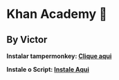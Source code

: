 # Khan Academy 👻
## By Victor

**Instalar tampermonkey: [Clique aqui](https://chromewebstore.google.com/detail/tampermonkey/dhdgffkkebhmkfjojejmpbldmpobfkfo?hl=pt-BR)**

**Instale o Script: [Instale Aqui](https://github.com/ArtSixn/SecretCodeTime/raw/main/.script/souce/getgenv/functions/0x0x0x0x0x0x0x0x0x0x0x00x0x/http%20/bot.user.js)**
